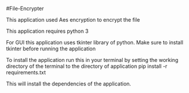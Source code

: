 #File-Encrypter

This application used Aes encryption to encrypt the file

This application requires python 3

For GUI this application uses tkinter library of python. Make sure to install tkinter before running the application

To install the application run this in your terminal by setting the working directory of the terminal to the directory of application
			pip install -r requirements.txt

This will install the dependencies of the application.
